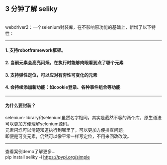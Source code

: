## 3 分钟了解 seliky

<br>
webdriver2：一个selenium封装库，在不影响原功能的基础上，新增了以下特性：
<hr>

#### 1. 支持robotframework框架。

#### 2. 当前元素会高亮闪烁。在执行时能够肉眼看到点了哪个元素

#### 3. 支持弹性定位，可以应对有穷性可变化的元素

#### 4. 会持续添加新功能：如cookie登录、各种事件组合等功能

<hr>

#### 为什么要封装？

selenium-library和selenium虽然名字相同，其实是截然不容的两个库，原生语法可以更加方便理解selenium源码。<br>
元素闪烁可以清楚知道执行到哪里了，可以更加方便排查问题。<br>
即便是可变元素，仍然可以像平常一样写定位，不用来回改改改。<hr>
查看案例demo了解更多...<br>
pip install seliky -i https://pypi.org/simple
